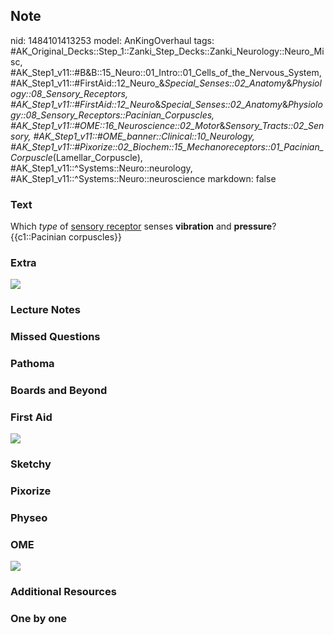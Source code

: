 ## Note
nid: 1484101413253
model: AnKingOverhaul
tags: #AK_Original_Decks::Step_1::Zanki_Step_Decks::Zanki_Neurology::Neuro_Misc, #AK_Step1_v11::#B&B::15_Neuro::01_Intro::01_Cells_of_the_Nervous_System, #AK_Step1_v11::#FirstAid::12_Neuro_&_Special_Senses::02_Anatomy_&_Physiology::08_Sensory_Receptors, #AK_Step1_v11::#FirstAid::12_Neuro_&_Special_Senses::02_Anatomy_&_Physiology::08_Sensory_Receptors::Pacinian_Corpuscles, #AK_Step1_v11::#OME::16_Neuroscience::02_Motor_&_Sensory_Tracts::02_Sensory, #AK_Step1_v11::#OME_banner::Clinical::10_Neurology, #AK_Step1_v11::#Pixorize::02_Biochem::15_Mechanoreceptors::01_Pacinian_Corpuscle_(Lamellar_Corpuscle), #AK_Step1_v11::^Systems::Neuro::neurology, #AK_Step1_v11::^Systems::Neuro::neuroscience
markdown: false

### Text
<div>
  <div>
    Which <i>type</i> of <u>sensory receptor</u> senses
    <b>vibration</b> and <b>pressure</b>?
  </div>
  <div>
    {{c1::Pacinian corpuscles}}
  </div>
</div>

### Extra
<img src="paste-218115619160339.jpg">

### Lecture Notes


### Missed Questions


### Pathoma


### Boards and Beyond


### First Aid
<img src="tmp85plRQ.png">

### Sketchy


### Pixorize


### Physeo


### OME
<div class="ome-widget">
  <a href=
  "https://onlinemeded.org/spa/neurology?ref=anki"><img src="_OME_AnkiFlashcards_Topic_4.png"></a>
</div>

### Additional Resources


### One by one

